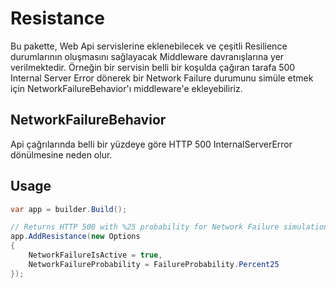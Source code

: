 # Resistance

Bu pakette, Web Api servislerine eklenebilecek ve çeşitli Resilience durumlarının oluşmasını sağlayacak Middleware davranışlarına yer verilmektedir. Örneğin bir servisin belli bir koşulda çağıran tarafa 500 Internal Server Error dönerek bir Network Failure durumunu simüle etmek için NetworkFailureBehavior'ı middleware'e ekleyebiliriz.

## NetworkFailureBehavior

Api çağrılarında belli bir yüzdeye göre HTTP 500 InternalServerError dönülmesine neden olur.

## Usage

```csharp
var app = builder.Build();

// Returns HTTP 500 with %25 probability for Network Failure simulation
app.AddResistance(new Options
{
    NetworkFailureIsActive = true,
    NetworkFailureProbability = FailureProbability.Percent25
});

```
